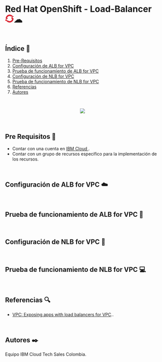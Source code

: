 # Red Hat OpenShift - Load-Balancer <img width="28" src="https://github.com/emeloibmco/Red-Hat-Open-Shift-Load-Balancer/blob/main/Images/logo_oc.png">☁

<br />

## Índice  📰
1. [Pre-Requisitos](#Pre-Requisitos-pencil)
2. [Configuración de ALB for VPC](#Configuración-de-ALB-for-VPC-cloud)
3. [Prueba de funcionamiento de ALB for VPC](#CPrueba-de-funcionamiento-de-ALB-for-VPC-wrench)
4. [Configuración de NLB for VPC](#Configuración-de-NLB-for-VPC-closed_lock_with_key)
5. [Prueba de funcionamiento de NLB for VPC](#Prueba-de-funcionamiento-de-NLB-for-VPC-computer)
6. [Referencias](#Referencias-mag)
7. [Autores](#Autores-black_nib)
<br />

<p align="center"><img src="Images/IBMCloudShell.png"></p>

<br />

## Pre Requisitos :pencil:
* Contar con una cuenta en <a href="https://cloud.ibm.com/"> IBM Cloud </a>.
* Contar con un grupo de recursos específico para la implementación de los recursos.
<br />

## Configuración de ALB for VPC :cloud:
<br />

## Prueba de funcionamiento de ALB for VPC :wrench:
<br />

## Configuración de NLB for VPC :closed_lock_with_key:
<br />

## Prueba de funcionamiento de NLB for VPC :computer:
<br />

## Referencias :mag:
* <a href="https://cloud.ibm.com/docs/openshift?topic=openshift-vpc-lbaas">VPC: Exposing apps with load balancers for VPC</a>..
<br />

## Autores :black_nib:
Equipo IBM Cloud Tech Sales Colombia.
<br />
